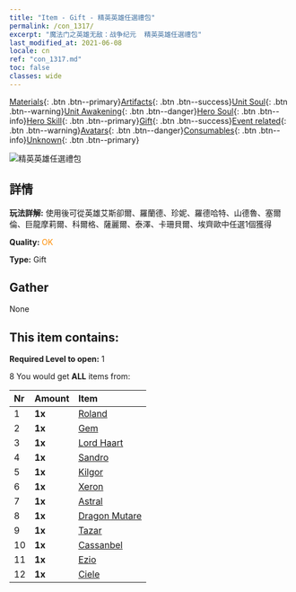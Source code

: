```yaml
---
title: "Item - Gift - 精英英雄任選禮包"
permalink: /con_1317/
excerpt: "魔法门之英雄无敌：战争纪元  精英英雄任選禮包"
last_modified_at: 2021-06-08
locale: cn
ref: "con_1317.md"
toc: false
classes: wide
---
```

 [Materials](/ItemsCN/){: .btn .btn--primary}[Artifacts](/ItemsCN/Artifacts/){: .btn .btn--success}[Unit Soul](/ItemsCN/UnitSoul/){: .btn .btn--warning}[Unit Awakening](/ItemsCN/UnitAwakening/){: .btn .btn--danger}[Hero Soul](/ItemsCN/HeroSoul/){: .btn .btn--info}[Hero Skill](/ItemsCN/HeroSkill/){: .btn .btn--primary}[Gift](/ItemsCN/Gift/){: .btn .btn--success}[Event related](/ItemsCN/Events/){: .btn .btn--warning}[Avatars](/ItemsCN/Avatars/){: .btn .btn--danger}[Consumables](/ItemsCN/Consumables/){: .btn .btn--info}[Unknown](/ItemsCN/Unknown/){: .btn .btn--primary}

 ![精英英雄任選禮包](/images/t/i_906030.png)

## 詳情
 **玩法詳解:** 使用後可從英雄艾斯卻爾、羅蘭德、珍妮、羅德哈特、山德魯、塞爾倫、巨龍摩莉爾、科爾格、薩麗爾、泰澤、卡珊貝爾、埃齊歐中任選1個獲得

 **Quality:** <span style="color: #FF8C00">OK</span>

 **Type:** Gift

## Gather

  None

## This item contains:

 **Required Level to open:** 1

 8 You would get **ALL** items  from:

  | Nr | Amount |     Item    |
  |:---|:-------|:------------|
  | 1 |  **1x** | [Roland](/heroes/羅蘭德/) |  | 
  | 2 |  **1x** | [Gem](/heroes/珍妮/) |  | 
  | 3 |  **1x** | [Lord Haart](/heroes/羅德．哈特/) |  | 
  | 4 |  **1x** | [Sandro](/heroes/山德魯/) |  | 
  | 5 |  **1x** | [Kilgor](/heroes/科爾格/) |  | 
  | 6 |  **1x** | [Xeron](/heroes/塞爾倫/) |  | 
  | 7 |  **1x** | [Astral](/heroes/艾斯卻爾/) |  | 
  | 8 |  **1x** | [Dragon Mutare](/heroes/巨龍摩莉爾/) |  | 
  | 9 |  **1x** | [Tazar](/heroes/泰澤/) |  | 
  | 10 |  **1x** | [Cassanbel](/heroes/卡珊貝爾/) |  | 
  | 11 |  **1x** | [Ezio](/heroes/埃齊歐/) |  | 
  | 12 |  **1x** | [Ciele](/heroes/薩麗爾/) |  | 

